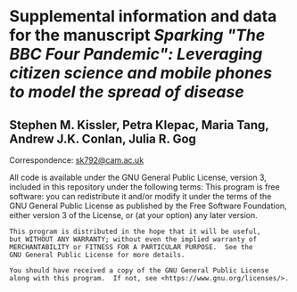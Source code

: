 # Supplemental information and data for the manuscript _Sparking "The BBC Four Pandemic": Leveraging citizen science and mobile phones to model the spread of disease_

## Stephen M. Kissler, Petra Klepac, Maria Tang, Andrew J.K. Conlan, Julia R. Gog

Correspondence: sk792@cam.ac.uk

All code is available under the GNU General Public License, version 3, included in this repository under the following terms: 
    This program is free software: you can redistribute it and/or modify
    it under the terms of the GNU General Public License as published by
    the Free Software Foundation, either version 3 of the License, or
    (at your option) any later version.

    This program is distributed in the hope that it will be useful,
    but WITHOUT ANY WARRANTY; without even the implied warranty of
    MERCHANTABILITY or FITNESS FOR A PARTICULAR PURPOSE.  See the
    GNU General Public License for more details.

    You should have received a copy of the GNU General Public License
    along with this program.  If not, see <https://www.gnu.org/licenses/>.

